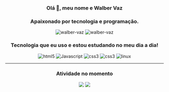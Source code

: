 <h3 align="center"> Olá 👋, meu nome e Walber Vaz </h3>
<h3 align="center">Apaixonado por tecnologia e programação.</h3>

<div align="center">
  <img src="https://github-readme-stats.vercel.app/api?username=walber-vaz&show_icons=true&theme=dracula&locale=pt-br" alt="walber-vaz" />
  <img src="https://github-readme-stats.vercel.app/api/top-langs/?username=walber-vaz&show_icons=true&locale=pt-br&theme=dracula" alt="walber-vaz" />
</div>

<h3 align="center">Tecnologia que eu uso e estou estudando no meu dia a dia!</h3>
<div align="center" style="display: inline_block;">
  <img src="https://img.shields.io/badge/HTML5-E34F26?style=for-the-badge&logo=html5&logoColor=white" alt="html5" />
  <img src="https://img.shields.io/badge/JavaScript-F7DF1E?style=for-the-badge&logo=javascript&logoColor=black" alt="Javascript" />
  <img src="https://img.shields.io/badge/CSS3-1572B6?style=for-the-badge&logo=css3&logoColor=white" alt="css3" />
  <img src="https://img.shields.io/badge/Go-00ADD8?style=for-the-badge&logo=go&logoColor=white" alt="css3" />
  <img src="https://img.shields.io/badge/Linux-FCC624?style=for-the-badge&logo=linux&logoColor=black" alt="linux" />
</div>

<hr/>

<h3 align="center">Atividade no momento</h3>

<div align="center">
  <a href="https://github.com/walber-vaz/trybe-exercise"><img src="https://github-readme-stats.vercel.app/api/pin/?username=walber-vaz&repo=trybe-exercise&show_owner=true&theme=dracula&locale=pt-br" /></a>
  <a href="https://github.com/walber-vaz/walber-vaz.github.io"><img src="https://github-readme-stats.vercel.app/api/pin/?username=walber-vaz&repo=walber-vaz.github.io&show_owner=true&theme=dracula&locale=pt-br" /></a>
</div>
